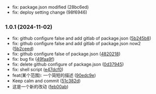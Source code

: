 

* fix: package.json modified (28bc6ed)
* fix: deploy setting change (98f6946)

## <small>1.0.1 (2024-11-02)</small>

* fix:  github configure false and add gitlab of package.json ([5b245b8](https://github.com/Hubery-Lee/changelog/commit/5b245b8))
* fix:  github configure false and add gitlab of package.json  now2 ([5b2ceed](https://github.com/Hubery-Lee/changelog/commit/5b2ceed))
* fix:  github configure false of package.json ([4820218](https://github.com/Hubery-Lee/changelog/commit/4820218))
* fix: bug fix ([49faa9f](https://github.com/Hubery-Lee/changelog/commit/49faa9f))
* fix: delete github configure of package.json ([0d37945](https://github.com/Hubery-Lee/changelog/commit/0d37945))
* fix: shell script ([e47dcf0](https://github.com/Hubery-Lee/changelog/commit/e47dcf0))
* feat(某个范围): 一个简短的描述 ([90edc9e](https://github.com/Hubery-Lee/changelog/commit/90edc9e))
* Keep calm and commit ([51c382d](https://github.com/Hubery-Lee/changelog/commit/51c382d))
* 这是一个新的改动 ([feb00ab](https://github.com/Hubery-Lee/changelog/commit/feb00ab))
